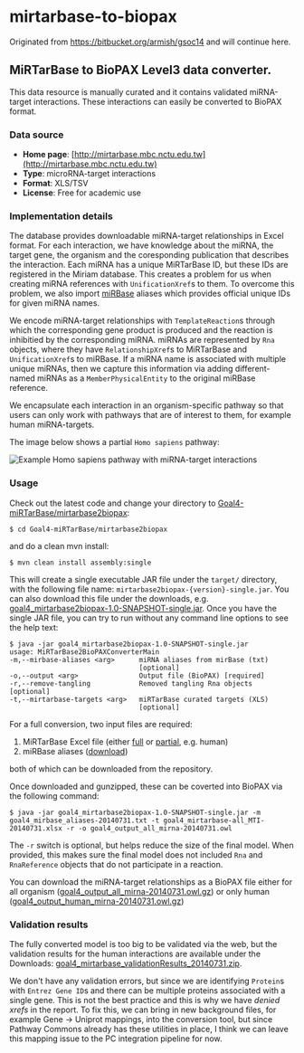 # mirtarbase-to-biopax
Originated from https://bitbucket.org/armish/gsoc14 and will continue here.

## MiRTarBase to BioPAX Level3 data converter.
This data resource is manually curated and it contains validated miRNA-target interactions. These interactions can easily be converted to BioPAX format.

### Data source
- **Home page**: [http://mirtarbase.mbc.nctu.edu.tw](http://mirtarbase.mbc.nctu.edu.tw)
- **Type**: microRNA-target interactions
- **Format**: XLS/TSV
- **License**: Free for academic use

### Implementation details
The database provides downloadable miRNA-target relationships in Excel format.
For each interaction, we have knowledge about the miRNA, the target gene, the organism and the coresponding publication that describes the interaction.
Each miRNA has a unique MiRTarBase ID, but these IDs are registered in the Miriam database.
This creates a problem for us when creating miRNA references with `UnificationXref`s to them.
To overcome this problem, we also import [miRBase](http://www.mirbase.org/) aliases which provides official unique IDs for given miRNA names.

We encode miRNA-target relationships with `TemplateReaction`s through which the corresponding gene product is produced
and the reaction is inhibitied by the corresponding miRNA.
miRNAs are represented by `Rna` objects, where they have `RelationshipXref`s to MiRTarBase and `UnificationXref`s to miRBase.
If a miRNA name is associated with multiple unique miRNAs,
then we capture this information via adding different-named miRNAs as a `MemberPhysicalEntity` to the original miRBase reference.

We encapsulate each interaction in an organism-specific pathway so that users can only work with pathways that are of interest to them, for example human miRNA-targets. 

The image below shows a partial `Homo sapiens` pathway:

![Example Homo sapiens pathway with miRNA-target interactions](https://bitbucket.org/armish/gsoc14/downloads/goal4_human_mirna_screenshot-20140731.jpg)

### Usage
Check out the latest code and change your directory to [Goal4-miRTarBase/mirtarbase2biopax](https://bitbucket.org/armish/gsoc14/src/default/Goal4-miRTarBase/mirtarbase2biopax/?at=default):

	$ cd Goal4-miRTarBase/mirtarbase2biopax

and do a clean mvn install:

	$ mvn clean install assembly:single

This will create a single executable JAR file under the `target/` directory, with the following file name: `mirtarbase2biopax-{version}-single.jar`.
You can also download this file under the downloads, e.g. [goal4_mirtarbase2biopax-1.0-SNAPSHOT-single.jar](https://bitbucket.org/armish/gsoc14/downloads/goal4_mirtarbase2biopax-1.0-SNAPSHOT-single.jar).
Once you have the single JAR file, you can try to run without any command line options to see the help text:

	$ java -jar goal4_mirtarbase2biopax-1.0-SNAPSHOT-single.jar
	usage: MiRTarBase2BioPAXConverterMain
	-m,--mirbase-aliases <arg>      miRNA aliases from mirBase (txt)
 	                                [optional]
	-o,--output <arg>               Output file (BioPAX) [required]
	-r,--remove-tangling            Removed tangling Rna objects [optional]
	-t,--mirtarbase-targets <arg>   miRTarBase curated targets (XLS)
	                                [optional]

For a full conversion, two input files are required:

1. MiRTarBase Excel file (either [full](https://bitbucket.org/armish/gsoc14/downloads/goal4_mirtarbase-all_MTI-20140731.xlsx.gz) or [partial](https://bitbucket.org/armish/gsoc14/downloads/goal4_mirtarbase-hsa_MTI-20140731.xlsx.gz), e.g. human)
2. miRBase aliases ([download](https://bitbucket.org/armish/gsoc14/downloads/goal4_mirbase_aliases-20140731.txt.gz))

both of which can be downloaded from the repository. 

Once downloaded and gunzipped, these can be coverted into BioPAX via the following command:

	$ java -jar goal4_mirtarbase2biopax-1.0-SNAPSHOT-single.jar -m goal4_mirbase_aliases-20140731.txt -t goal4_mirtarbase-all_MTI-20140731.xlsx -r -o goal4_output_all_mirna-20140731.owl

The `-r` switch is optional, but helps reduce the size of the final model.
When provided, this makes sure the final model does not included `Rna` and `RnaReference` objects that do not participate in a reaction.

You can download the miRNA-target relationships as a BioPAX file either for all organism ([goal4_output_all_mirna-20140731.owl.gz](https://bitbucket.org/armish/gsoc14/downloads/goal4_output_all_mirna-20140731.owl.gz)) or only human ([goal4_output_human_mirna-20140731.owl.gz](https://bitbucket.org/armish/gsoc14/downloads/goal4_output_human_mirna-20140731.owl.gz))

### Validation results
The fully converted model is too big to be validated via the web,
but the validation results for the human interactions are available under the Downloads: [goal4_mirtarbase_validationResults_20140731.zip](https://bitbucket.org/armish/gsoc14/downloads/goal4_mirtarbase_validationResults_20140731.zip).

We don't have any validation errors, but since we are identifying `Protein`s with `Entrez Gene ID`s and there can be multiple proteins associated with a single gene.
This is not the best practice and this is why we have *denied xrefs* in the report.
To fix this, we can bring in new background files, for example Gene -> Uniprot mappings, into the conversion tool,
but since Pathway Commons already has these utilities in place,
I think we can leave this mapping issue to the PC integration pipeline for now.
